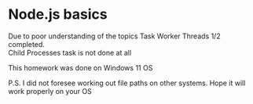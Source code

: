 # Node.js basics

Due to poor understanding of the topics Task Worker Threads 1/2 completed. <br>
Child Processes task is not done at all <br>

This homework was done on Windows 11 OS <br>

P.S. I did not foresee working out file paths on other systems. Hope it will work properly on your OS

